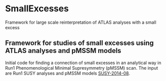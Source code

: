 # SmallExcesses
Framework for large scale reinterpretation of ATLAS analyses with a small excess

## Framework for studies of small excesses using ATLAS analyses and pMSSM models
Initial code for finding a connection of small excesses in an analytical way in Run1 Phenomenological Minimal Supresymmetry (pMSSM) scan. The input are Run1 SUSY analyses and pMSSM models [SUSY-2014-08](https://atlas.web.cern.ch/Atlas/GROUPS/PHYSICS/PAPERS/SUSY-2014-08/).   

